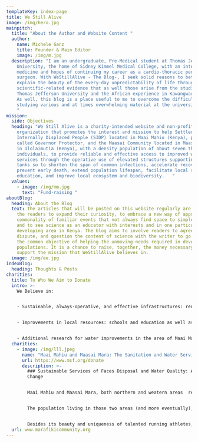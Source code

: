 ```yaml
---
templateKey: index-page
title: We Still Alive
image: /img/hero.jpg
mainpitch:
  title: "About the Author and Website Content "
  author:
    name: Michele Ganz
    title: Founder & Main Editor
    image: /img/m.jpg
  description: "I am an undergraduate, Pre-Medical student at Thomas Jefferson
    University, the home of Sidney Kimmel Medical College, with an interest in
    medicine and hopes of continuing my career as a cardio-thoracic pediatric
    surgeon. With WeStillAlive - The Blog-, I seek solid reasons to better
    explain the beauty of the every-day unpredictability of life through
    scientific-related evidence that as well those arise from the studies at
    Thomas Jefferson University and the African experience in Kawangware, Kenya.
    As well, this blog is a place useful to me to overcome the difficulties of
    studying various and at times overwhelming material at the university level.
    "
mission:
  side: Objectives
  heading: "We Still Alive is a charity-intended website and non-profit
    organization that promotes the interest and mission to help Settled
    Internally Displaced People (SIDP) located in Maai Mahiu (Kenya), place also
    called Governor Protector, and the Maasai Community located in Maasai Mara,
    in Ololaimutia (Kenya), with a density population of about seven thousands
    individuals, to provide reliable and effective access to improved water
    services through the operative use of elevated structures supporting water
    tanks so to shorten the span of common infections, accelerate recovery,
    prevent early death, extend population lifespan, facilitate local scholastic
    education, and improve local ecosystem and biodiversity.   "
  values:
    - image: /img/mm.jpg
      text: "Fund-raising "
aboutBlog:
  heading: About the Blog
  text: The articles that will be posted on this website regularly are a chance to
    the readers to expand their curiosity, to embrace a new way of approaching
    commonality of familiar events that not always find space to simple answers,
    and to see science as an educator with interests and in one particular
    developing area in Kenya. The blog aims to involve readers to agree,
    dispute, and question the content of science with the writer to go to share
    the common objective of helping the unmoving needs required in developing
    populations. It is a chance to raise, together, the money necessary to
    support the mission that WeStillAlive believes in.
  image: /img/ee.jpg
indexBlog:
  heading: Thoughts & Posts
charities:
  title: To Who We Aim to Donate
  intro: >-
    We Believe in:


    - Sustainable, always-operative, and effective infrastructures: renovated water storage, filtration, purification, and distribution services as well as constant maintenance of water tanks and pipes to excel in water quality


    - Improvements in local resources: schools and education as well as in the conservation, protection, and management of local reserves (about 70% are managed locally by the representative community) which include most diversified animal species 


    - Additional research for water improvements in the area of Maai Mahiu and Maasai Mara, Kenya
  charities:
    - image: /img/lll.jpeg
      name: "Maai Mahiu and Maasai Mara: The Sanitation and Water Services "
      url: https://www.msf.org/donate
      description: >-
        ### Sustainable Services of Faces Disposal and Water Quality: A Crucial
        Change


        Maai Mahiu and Maasai Mara, both northern and weatern areas  respectively from Nairobi, Kenya, a place to knowledge and experience a place of both fortune and sadness.


        The population living in those two areas (and more eventually), with supported evidence, seem to be particularly prone to be successful in sports related to high velocities, such as long-distance run competitions. Genetics and environmental (diet) factors present in this area play an important role in determining the success of these athletes. Olympians but also marathon famous winners in running events are known to be coming from this area, indeed.                                       By reminding me of what seems to be unique and astonishing of this population, however, I have to unwillingly say that this attraction shades into uncertainty and sadness also. Maai Mahiu and Maasai Mara are indeed one of the most impoverished locations of the whole African continent. Sanitation in this area is highly inadequate and hardly meets the basic standards of hygiene and water security.  Maai Mahiu and Maasai Mara are to date the areas where *WeStillAlive* focuses its target on and mostly prone its energies to help and provide water services to improve monitoring infrastructures quality and operational structures to water purity and sustainability. Promoting consumer demand and infrastructure renovation such as old water pipes and feces disposal settings, are key solutions but also challenges to the issue which requires careful attention. *WeStillAlive* aims to give this attention and share the challenges and the results obtained with hard work, dedication, and perseverance. The targeted population for this fund-raising organization are the Maai Mahiu and Maasai Community. It is of crucial importance to them to provide purified water as they are most prone to suffer from diseases (diarrheal disease) caused by water dirtiness and contamination. Even more important are the consequences of water purification, storage, and distribution. Individuals potentially will see imprivements in the prevention of and recovery rate from local infections, and find time for a wellestalished education in scholastic settings (chilren under the age of five). 


        Besides its beauty and uniqueness of talented running athletes, this region needs change and change needs intentions. *WeStillAlive* considers population healthcare of this location important, and through improvement in sanitation and water supply, change is no more a need but a possibility.
  url: www.marafikicommunity.org
---
```

